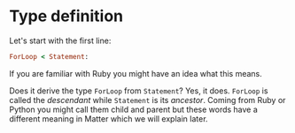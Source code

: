# Type definition

Let's start with the first line:

```ruby
ForLoop < Statement:
```

If you are familiar with Ruby you might have an idea what this means.

Does it derive the type `ForLoop` from `Statement`? Yes, it does. `ForLoop` is called the _descendant_ while `Statement` is its _ancestor_. Coming from Ruby or Python you might call them child and parent but these words have a different meaning in Matter which we will explain later.



